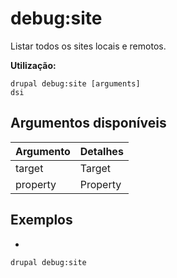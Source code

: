 # debug:site
Listar todos os sites locais e remotos.

**Utilização:**
```
drupal debug:site [arguments]
dsi
```

## Argumentos disponíveis
Argumento | Detalhes
---------|-------------
target | Target
property | Property

## Exemplos
* 
```
drupal debug:site
```
